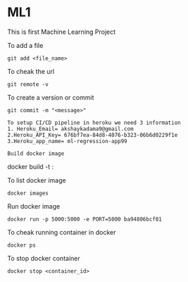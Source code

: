 # ML1
This is first Machine Learning Project 

To add a file
```
git add <file_name>
```
To cheak the url
```
git remote -v
```
To create a version or commit
```
git commit -m "<message>"

To setup CI/CD pipeline in heroku we need 3 information
1. Heroku_Email= akshaykadama9@gmail.com
2.Heroku_API_Key= 676bf7ea-84d8-4076-b323-06b6d0229f1e
3.Heroku_app_name= ml-regression-app99

Build docker image
```
docker build -t <image name>:<tagname>


To list docker image
```
docker images
```
Run docker image
```
docker run -p 5000:5000 -e PORT=5000 ba94806bcf01
```
To cheak running container in docker
```
docker ps
```
To stop docker container
```
docker stop <container_id>
